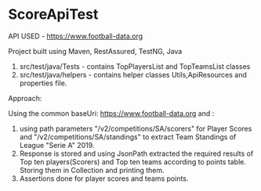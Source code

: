 # ScoreApiTest

API USED - https://www.football-data.org

Project built using Maven, RestAssured, TestNG, Java

1) src/test/java/Tests - contains TopPlayersList and TopTeamsList classes
2) src/test/java/helpers - contains helper classes Utils,ApiResources and properties file.

Approach:

Using the common baseUri: https://www.football-data.org and :

1) using path parameters "/v2/competitions/SA/scorers" for Player Scores and "/v2/competitions/SA/standings" to extract Team Standings of League "Serie A"  2019.
2) Response is stored and using JsonPath extracted the required results of Top ten players(Scorers) and Top ten teams according to points table. Storing them in Collection and printing them.
3) Assertions done for player scores and teams points.
